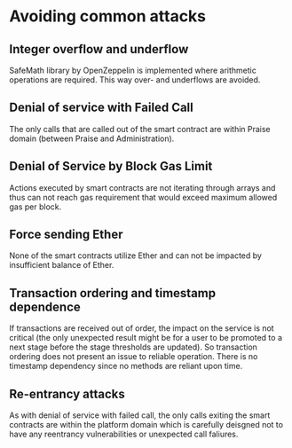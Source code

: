 # Avoiding common attacks

## Integer overflow and underflow
SafeMath library by OpenZeppelin is implemented where arithmetic operations are required. This way
over- and underflows are avoided.

## Denial of service with Failed Call
The only calls that are called out of the smart contract are within Praise domain (between Praise
and Administration).

## Denial of Service by Block Gas Limit
Actions executed by smart contracts are not iterating through arrays and thus can not reach gas 
requirement that would exceed maximum allowed gas per block.

## Force sending Ether
None of the smart contracts utilize Ether and can not be impacted by insufficient balance of Ether.

## Transaction ordering and timestamp dependence
If transactions are received out of order, the impact on the service is not critical (the only
unexpected result might be for a user to be promoted to a next stage before the stage thresholds are
updated). So transaction ordering does not present an issue to reliable operation.
There is no timestamp dependency since no methods are reliant upon time.

## Re-entrancy attacks
As with denial of service with failed call, the only calls exiting the smart contracts are within
the platform domain which is carefully deisgned not to have any reentrancy vulnerabilities or
unexpected call faliures.